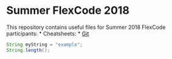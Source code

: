 # Summer FlexCode 2018

This repository contains useful files for Summer 2018 FlexCode participants:
	* Cheatsheets:
		* [Git](./cheatsheets/git.md)

```java
String myString = "example";
String.length();

```